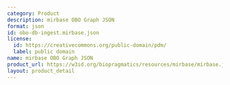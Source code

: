 ```yaml
---
category: Product
description: mirbase OBO Graph JSON
format: json
id: obo-db-ingest.mirbase.json
license:
  id: https://creativecommons.org/public-domain/pdm/
  label: public domain
name: mirbase OBO Graph JSON
product_url: https://w3id.org/biopragmatics/resources/mirbase/mirbase.json
layout: product_detail
---
```

